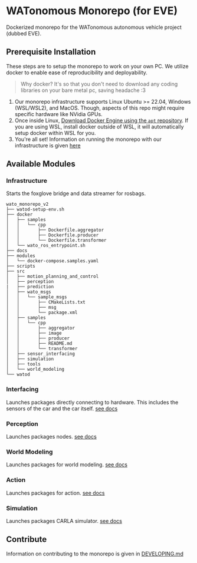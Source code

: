 # WATonomous Monorepo (for EVE)

Dockerized monorepo for the WATonomous autonomous vehicle project (dubbed EVE).

## Prerequisite Installation
These steps are to setup the monorepo to work on your own PC. We utilize docker to enable ease of reproducibility and deployability.

> Why docker? It's so that you don't need to download any coding libraries on your bare metal pc, saving headache :3

1. Our monorepo infrastructure supports Linux Ubuntu >= 22.04, Windows (WSL/WSL2), and MacOS. Though, aspects of this repo might require specific hardware like NVidia GPUs.
2. Once inside Linux, [Download Docker Engine using the `apt` repository](https://docs.docker.com/engine/install/ubuntu/#install-using-the-repository). If you are using WSL, install docker outside of WSL, it will automatically setup docker within WSL for you.
3. You're all set! Information on running the monorepo with our infrastructure is given [here](https://wiki.watonomous.ca/autonomous_software_general/monorepo_infrastructure/)

## Available Modules

### Infrastructure

Starts the foxglove bridge and data streamer for rosbags.

```
wato_monorepo_v2
├── watod-setup-env.sh
├── docker
│   ├── samples
│   │   └── cpp
│   │       ├── Dockerfile.aggregator
│   │       ├── Dockerfile.producer
│   │       └── Dockerfile.transformer
│   └── wato_ros_entrypoint.sh
├── docs
├── modules
│   └── docker-compose.samples.yaml
├── scripts
├── src
│   ├── motion_planning_and_control
│   ├── perception
|   ├── prediction
│   ├── wato_msgs
│   │   └── sample_msgs
│   │       ├── CMakeLists.txt
│   │       ├── msg
│   │       └── package.xml
│   ├── samples
│   │   └── cpp
│   │       ├── aggregator
│   │       ├── image
│   │       ├── producer
│   │       ├── README.md
│   │       └── transformer
│   ├── sensor_interfacing
│   ├── simulation
│   ├── tools
│   └── world_modeling
└── watod
```

### Interfacing

Launches packages directly connecting to hardware. This includes the sensors of the car and the car itself. [see docs](src/interfacing/INTERFACING_README.md)

### Perception

Launches packages nodes. [see docs](src/perception/PERCEPTION_README.md)

### World Modeling

Launches packages for world modeling. [see docs](src/world_modeling/WM_README.md)

### Action

Launches packages for action. [see docs](src/action/ACTION_README.md)

### Simulation

Launches packages CARLA simulator. [see docs](src/simulation/CARLA_README.md)

## Contribute

Information on contributing to the monorepo is given in [DEVELOPING.md](./DEVELOPING.md)
